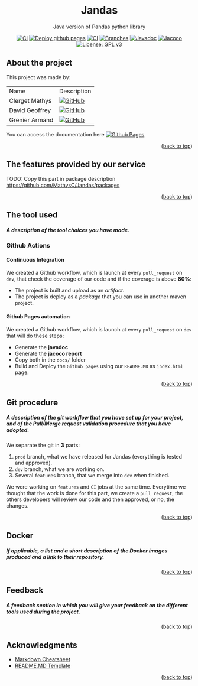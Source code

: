 <div id="top"></div>

<!-- TITLE -->
<div align="center">
<h1 align="center">Jandas</h1>

  <p align="center">
    Java version of Pandas python library
  </p>


<a href="https://github.com/MathysC/Jandas/actions/workflows/CI.yml"><img src="https://github.com/MathysC/Jandas/actions/workflows/CI.yml/badge.svg?branch=dev" alt="CI"></a> <a href="https://github.com/MathysC/Jandas/actions/workflows/generate-site.yml"><img src="https://github.com/MathysC/Jandas/actions/workflows/generate-site.yml/badge.svg?branch=dev" alt="Deploy github pages"></a> <a href="https://github.com/MathysC/Jandas/actions/workflows/CI.yml"><img src="https://mathysc.github.io/Jandas/docs/badges/jacoco.svg" alt="CI"></a>  <a href="https://github.com/MathysC/Jandas/actions/workflows/CI.yml"><img src="https://mathysc.github.io/Jandas/docs/badges/branches.svg" alt="Branches"></a> <a href="https://mathysc.github.io/Jandas/docs/javadoc"><img src="https://img.shields.io/badge/-javadoc-yellow" alt="Javadoc"></a> <a href="https://mathysc.github.io/Jandas/docs/jacoco"><img src="https://img.shields.io/badge/-jacoco-red" alt="Jacoco"></a> <a href="http://www.gnu.org/licenses/gpl-3.0"><img src="https://img.shields.io/badge/License-GPL%20v3-blue.svg" alt="License: GPL v3"></a>
</div>
<!-- ABOUT THE PROJECT -->

## About the project
This project was made by:
<table>
    <tr>
        <td>Name</td>
        <td>Description</td>
    </tr>
    <tr>
        <td>Clerget Mathys</td>
        <td><a href="https://github.com/MathysC/"><img src="https://img.shields.io/badge/github-%23121011.svg?style=for-the-badge&amp;logo=github&amp;logoColor=white" alt="GitHub"></a></td>
    </tr>
    <tr>
        <td>David Geoffrey</td>
        <td><a href="https://github.com/Polluxin/"><img src="https://img.shields.io/badge/github-%23121011.svg?style=for-the-badge&amp;logo=github&amp;logoColor=white" alt="GitHub"></a></td>
    </tr>
    <tr>
        <td>Grenier Armand</td>
        <td><a href="https://github.com/Moutontone/"><img src="https://img.shields.io/badge/github-%23121011.svg?style=for-the-badge&amp;logo=github&amp;logoColor=white" alt="GitHub"></a></td>
    </tr>
</table>

You can access the documentation here [![Github Pages](https://img.shields.io/badge/github%20pages-121013?style=for-the-badge&logo=github&logoColor=white)](https://mathysc.github.io/Jandas/)
<p align="right">(<a href="#top">back to top</a>)</p>

## The features provided by our service

TODO: Copy this part in package description https://github.com/MathysC/Jandas/packages
<p align="right">(<a href="#top">back to top</a>)</p>

## The tool used
##### A description of the tool choices you have made.

### Github Actions

#### Continuous Integration
We created a Github workflow, which is launch at every `pull_request` on `dev`, that check the coverage of our code and if the coverage is above **80%**:
- The project is built and upload as an *artifact*.
- The project is deploy as a *package* that you can use in another maven project. 

#### Github Pages automation
We created a Github workflow, which is launch at every `pull_request` on `dev` that will do these steps:
- Generate the **javadoc**
- Generate the **jacoco report** 
- Copy both in the `docs/` folder
- Build and Deploy the `Github pages` using our `README.MD` as `index.html` page.
<p align="right">(<a href="#top">back to top</a>)</p>

## Git procedure
##### A description of the git workflow that you have set up for your project, and of the Pull/Merge request validation procedure that you have adopted.

We separate the git in **3** parts:
1. `prod` branch, what we have released for Jandas (everything is tested and approved).
2. `dev` branch, what we are working on.
3. Several `features` branch, that we merge into `dev` when finished.


We were working on `features` and `CI` jobs at the same time. Everytime we thought that the work is done for this part, we create a `pull request`, the others developers will review our code and then approved, or no, the changes.

<p align="right">(<a href="#top">back to top</a>)</p>

## Docker
##### If applicable, a list and a short description of the Docker images produced and a link to their repository.

<p align="right">(<a href="#top">back to top</a>)</p>

## Feedback
##### A feedback section in which you will give your feedback on the different tools used during the project.

<p align="right">(<a href="#top">back to top</a>)</p>

<!-- ACKNOWLEDGMENTS -->

## Acknowledgments

- [Markdown Cheatsheet](https://github.com/adam-p/markdown-here/wiki/Markdown-Cheatsheet)
- [README.MD Template](https://github.com/othneildrew/Best-README-Template)
<p align="right">(<a href="#top">back to top</a>)</p>
